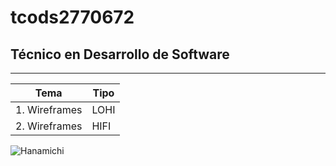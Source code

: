# tcods2770672
## Técnico  en Desarrollo de Software
---

| Tema | Tipo | 
|---------|-------| 
|1. Wireframes | LOHI |
|2. Wireframes | HIFI |

![Hanamichi](http://tinyurl.com/28yxpzcx)